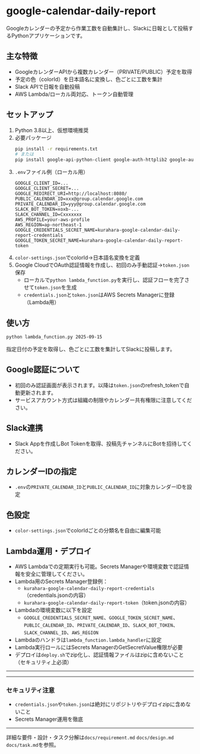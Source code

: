 
# google-calendar-daily-report

Googleカレンダーの予定から作業工数を自動集計し、Slackに日報として投稿するPythonアプリケーションです。

## 主な特徴
- GoogleカレンダーAPIから複数カレンダー（PRIVATE/PUBLIC）予定を取得
- 予定の色（colorId）を日本語名に変換し、色ごとに工数を集計
- Slack APIで日報を自動投稿
- AWS Lambda/ローカル両対応、トークン自動管理

## セットアップ
1. Python 3.8以上、仮想環境推奨
2. 必要パッケージ
	```sh
	pip install -r requirements.txt
	# または
	pip install google-api-python-client google-auth-httplib2 google-auth-oauthlib slack_sdk python-dotenv
	```
3. `.env`ファイル例（ローカル用）
	```env
	GOOGLE_CLIENT_ID=...
	GOOGLE_CLIENT_SECRET=...
	GOOGLE_REDIRECT_URI=http://localhost:8080/
	PUBLIC_CALENDAR_ID=xxx@group.calendar.google.com
	PRIVATE_CALENDAR_ID=yyy@group.calendar.google.com
	SLACK_BOT_TOKEN=xoxb-...
	SLACK_CHANNEL_ID=Cxxxxxxx
	AWS_PROFILE=your-aws-profile
	AWS_REGION=ap-northeast-1
	GOOGLE_CREDENTIALS_SECRET_NAME=kurahara-google-calendar-daily-report-credentials
	GOOGLE_TOKEN_SECRET_NAME=kurahara-google-calendar-daily-report-token
	```
4. `color-settings.json`でcolorId→日本語名変換を定義
5. Google CloudでOAuth認証情報を作成し、初回のみ手動認証→`token.json`保存
	- ローカルで`python lambda_function.py`を実行し、認証フローを完了させて`token.json`を生成
	- `credentials.json`と`token.json`はAWS Secrets Managerに登録（Lambda用）

## 使い方
```sh
python lambda_function.py 2025-09-15
```
指定日付の予定を取得し、色ごとに工数を集計してSlackに投稿します。

## Google認証について
- 初回のみ認証画面が表示されます。以降は`token.json`のrefresh_tokenで自動更新されます。
- サービスアカウント方式は組織の制限やカレンダー共有権限に注意してください。

## Slack連携
- Slack Appを作成しBot Tokenを取得、投稿先チャンネルにBotを招待してください。

## カレンダーIDの指定
- `.env`の`PRIVATE_CALENDAR_ID`と`PUBLIC_CALENDAR_ID`に対象カレンダーIDを設定

## 色設定
- `color-settings.json`でcolorIdごとの分類名を自由に編集可能


## Lambda運用・デプロイ
- AWS Lambdaでの定期実行も可能。Secrets Managerや環境変数で認証情報を安全に管理してください。
- Lambda用のSecrets Manager登録例：
	- `kurahara-google-calendar-daily-report-credentials`（credentials.jsonの内容）
	- `kurahara-google-calendar-daily-report-token`（token.jsonの内容）
- Lambdaの環境変数に以下を設定
	- `GOOGLE_CREDENTIALS_SECRET_NAME`、`GOOGLE_TOKEN_SECRET_NAME`、`PUBLIC_CALENDAR_ID`、`PRIVATE_CALENDAR_ID`、`SLACK_BOT_TOKEN`、`SLACK_CHANNEL_ID`、`AWS_REGION`
- Lambdaのハンドラは`lambda_function.lambda_handler`に設定
- Lambda実行ロールにはSecrets ManagerのGetSecretValue権限が必要
- デプロイは`deploy.sh`でzip化し、認証情報ファイルはzipに含めないこと（セキュリティ上必須）

---

---

### セキュリティ注意
- `credentials.json`や`token.json`は絶対にリポジトリやデプロイzipに含めないこと
- Secrets Manager運用を徹底

---

詳細な要件・設計・タスク分解は`docs/requirement.md` `docs/design.md` `docs/task.md`を参照。
